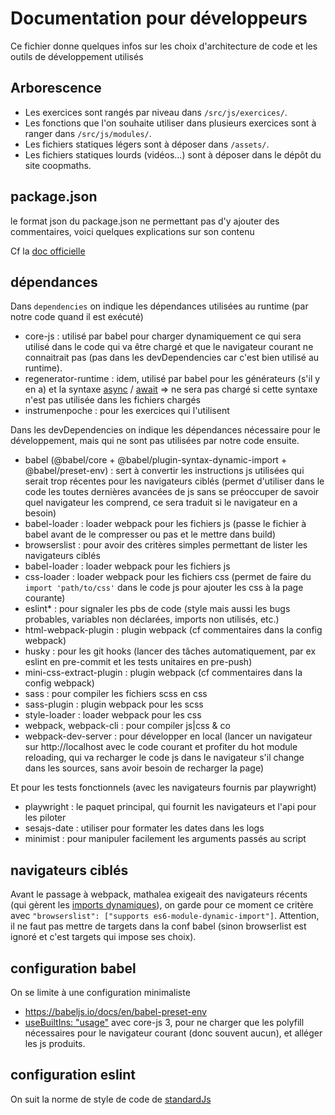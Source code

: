 # Documentation pour développeurs

Ce fichier donne quelques infos sur les choix d'architecture de code et les outils de développement utilisés

## Arborescence
- Les exercices sont rangés par niveau dans `/src/js/exercices/`.
- Les fonctions que l'on souhaite utiliser dans plusieurs exercices sont à ranger dans `/src/js/modules/`.
- Les fichiers statiques légers sont à déposer dans `/assets/`.
- Les fichiers statiques lourds (vidéos...) sont à déposer dans le dépôt du site coopmaths.

## package.json
le format json du package.json ne permettant pas d'y ajouter des commentaires, voici quelques explications sur son contenu

Cf la [doc officielle](https://docs.npmjs.com/cli/v7/configuring-npm/package-json)

## dépendances
Dans `dependencies` on indique les dépendances utilisées au runtime (par notre code quand il est exécuté)
* core-js : utilisé par babel pour charger dynamiquement ce qui sera utilisé dans le code qui va être chargé et que le navigateur courant ne connaitrait pas (pas dans les devDependencies car c'est bien utilisé au runtime).
* regenerator-runtime : idem, utilisé par babel pour les générateurs (s'il y en a) et la syntaxe [async](https://developer.mozilla.org/fr/docs/Web/JavaScript/Reference/Statements/async_function) / [await](https://developer.mozilla.org/fr/docs/Web/JavaScript/Reference/Operators/await) => ne sera pas chargé si cette syntaxe n'est pas utilisée dans les fichiers chargés
* instrumenpoche : pour les exercices qui l'utilisent
  
Dans les devDependencies on indique les dépendances nécessaire pour le développement, mais qui ne sont pas utilisées par notre code ensuite.
* babel (@babel/core + @babel/plugin-syntax-dynamic-import + @babel/preset-env) : sert à convertir les instructions js utilisées qui serait trop récentes pour les navigateurs ciblés (permet d'utiliser dans le code les toutes dernières avancées de js sans se préoccuper de savoir quel navigateur les comprend, ce sera traduit si le navigateur en a besoin)
* babel-loader : loader webpack pour les fichiers js (passe le fichier à babel avant de le compresser ou pas et le mettre dans build)
* browserslist : pour avoir des critères simples permettant de lister les navigateurs ciblés
* babel-loader : loader webpack pour les fichiers js
* css-loader : loader webpack pour les fichiers css (permet de faire du `import 'path/to/css'` dans le code js pour ajouter les css à la page courante)
* eslint* : pour signaler les pbs de code (style mais aussi les bugs probables, variables non déclarées, imports non utilisés, etc.)
* html-webpack-plugin : plugin webpack (cf commentaires dans la config webpack)
* husky : pour les git hooks (lancer des tâches automatiquement, par ex eslint en pre-commit et les tests unitaires en pre-push)
* mini-css-extract-plugin : plugin webpack (cf commentaires dans la config webpack)
* sass : pour compiler les fichiers scss en css
* sass-plugin : plugin webpack pour les scss
* style-loader : loader webpack pour les css
* webpack, webpack-cli : pour compiler js|css & co
* webpack-dev-server : pour développer en local (lancer un navigateur sur http://localhost avec le code courant et profiter du hot module reloading, qui va recharger le code js dans le navigateur s'il change dans les sources, sans avoir besoin de recharger la page)

Et pour les tests fonctionnels (avec les navigateurs fournis par playwright)
* playwright : le paquet principal, qui fournit les navigateurs et l'api pour les piloter
* sesajs-date : utiliser pour formater les dates dans les logs
* minimist : pour manipuler facilement les arguments passés au script

## navigateurs ciblés
Avant le passage à webpack, mathalea exigeait des navigateurs récents (qui gèrent les [imports dynamiques](https://caniuse.com/?search=es6-module-dynamic-import)), on garde pour ce moment ce critère avec `"browserslist": ["supports es6-module-dynamic-import"]`. Attention, il ne faut pas mettre de targets dans la conf babel (sinon browserlist est ignoré et c'est targets qui impose ses choix).

## configuration babel
On se limite à une configuration minimaliste
* https://babeljs.io/docs/en/babel-preset-env
* [useBuiltIns: "usage"](https://babeljs.io/docs/en/babel-preset-env#usebuiltins) avec core-js 3, pour ne charger que les polyfill nécessaires pour le navigateur courant (donc souvent aucun), et alléger les js produits.

## configuration eslint
On suit la norme de style de code de [standardJs](https://standardjs.com/)
